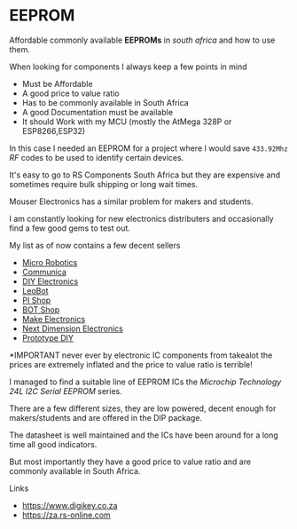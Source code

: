 # EEPROM

Affordable commonly available **EEPROMs** in *south africa* and how to use them.

When looking for components I always keep a few points in mind
- Must be Affordable
- A good price to value ratio
- Has to be commonly available in South Africa
- A good Documentation must be available
- It should Work with my MCU (mostly the AtMega 328P or ESP8266,ESP32)

In this case I needed an EEPROM for a project where I would save `433.92Mhz` *RF* codes to be used to identify certain devices.

It's easy to go to RS Components South Africa but they are expensive and sometimes require bulk shipping or long wait times. 

Mouser Electronics has a similar problem for makers and students.

I am constantly looking for new electronics distributers and occasionally find a few good gems to test out.

My list as of now contains a few decent sellers

- [Micro Robotics](https://www.robotics.org.za)
- [Communica](https://www.communica.co.za)
- [DIY Electronics](https://www.diyelectronics.co.za)
- [LeoBot](https://leobot.net)
- [PI Shop](https://www.pishop.co.za)
- [BOT Shop](https://botshop.co.za)
- [Make Electronics](https://make.net.za)
- [Next Dimension Electronics](https://nde3d.co.za)
- [Prototype DIY](https://www.prototypediy.co.za)

*IMPORTANT never ever by electronic IC components from takealot the prices are extremely inflated and the price to value ratio is terrible!

I managed to find a suitable line of EEPROM ICs the *Microchip Technology 24L I2C Serial EEPROM* series.

There are a few different sizes, they are low powered, decent enough for makers/students and are offered in the DIP package.

The datasheet is well maintained and the ICs have been around for a long time all good indicators.

But most importantly they have a good price to value ratio and are commonly available in South Africa.




Links
- https://www.digikey.co.za
- https://za.rs-online.com